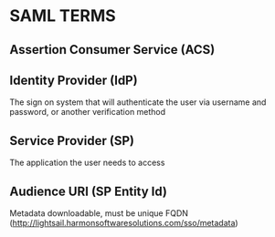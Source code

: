 # SAML TERMS
## Assertion Consumer Service (ACS)

## Identity Provider (IdP)
The sign on system that will authenticate the user via username and password,
or another verification method

## Service Provider (SP)
The application the user needs to access

## Audience URI (SP Entity Id)
Metadata downloadable, must be unique FQDN
(http://lightsail.harmonsoftwaresolutions.com/sso/metadata)
